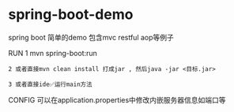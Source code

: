 # spring-boot-demo

spring boot 简单的demo 包含mvc restful aop等例子

RUN
    1 mvn spring-boot:run

    2 或者直接mvn clean install 打成jar , 然后java -jar <目标.jar>

    3 或者直接ide✅运行main方法

CONFIG
    可以在application.properties中修改内嵌服务器信息如端口等
